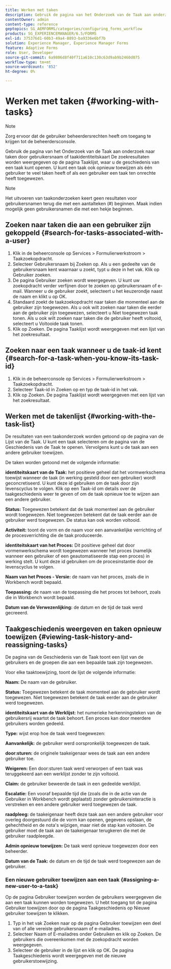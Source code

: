 ```yaml
---
title: Werken met taken
description: Gebruik de pagina van het Onderzoek van de Taak aan onderzoek naar taken door gebruikersnaam of taakidentiteitskaart Meer weten over het werken met taken?
contentOwner: admin
content-type: reference
geptopics: SG_AEMFORMS/categories/configuring_forms_workflow
products: SG_EXPERIENCEMANAGER/6.5/FORMS
exl-id: 375376d1-60b3-49a4-8893-ba9336e6bf7b
solution: Experience Manager, Experience Manager Forms
feature: Adaptive Forms
role: User, Developer
source-git-commit: 6a9806d8f40f711a610c130c63d9ab9b2460d075
workflow-type: tm+mt
source-wordcount: '852'
ht-degree: 0%

---
```


# Werken met taken {#working-with-tasks}

>[!NOTE]
> 
> Zorg ervoor dat de gebruiker beheerdersrechten heeft om toegang te krijgen tot de beheerdersconsole.

Gebruik de pagina van het Onderzoek van de Taak aan onderzoek naar taken door gebruikersnaam of taakidentiteitskaart De zoekresultaten worden weergegeven op de pagina Taaklijst, waar u de geschiedenis van een taak kunt openen. U kunt een taak ook opnieuw toewijzen als één gebruiker te veel taken heeft of als een gebruiker een taak ten onrechte heeft toegewezen.

>[!NOTE]
>
>Het uitvoeren van taakonderzoeken keert geen resultaten voor gebruikersnamen terug die met een aantalteken (#) beginnen. Maak indien mogelijk geen gebruikersnamen die met een hekje beginnen.

## Zoeken naar taken die aan een gebruiker zijn gekoppeld {#search-for-tasks-associated-with-a-user}

1. Klik in de beheerconsole op Services > Formulierwerkstroom > Taakzoekopdracht.
1. Selecteer Gebruikersnaam bij Zoeken op. Als u een gedeelte van de gebruikersnaam kent waarnaar u zoekt, typt u deze in het vak. Klik op Gebruiker zoeken.
1. De pagina Gebruiker zoeken wordt weergegeven. U kunt uw zoekopdracht verder verfijnen door te zoeken op gebruikersnaam of e-mail. Wanneer u de gebruiker zoekt, selecteert u het keuzerondje naast de naam en klikt u op OK.
1. Standaard zoekt de taakzoekopdracht naar taken die momenteel aan de gebruiker zijn toegewezen. Als u ook wilt zoeken naar taken die eerder aan de gebruiker zijn toegewezen, selecteert u Niet toegewezen taak tonen. Als u ook wilt zoeken naar taken die de gebruiker heeft voltooid, selecteert u Voltooide taak tonen.
1. Klik op Zoeken. De pagina Taaklijst wordt weergegeven met een lijst van het zoekresultaat.

## Zoeken naar een taak wanneer u de taak-id kent {#search-for-a-task-when-you-know-its-task-id}

1. Klik in de beheerconsole op Services > Formulierwerkstroom > Taakzoekopdracht.
1. Selecteer Taak-id in Zoeken op en typ de taak-id in het vak.
1. Klik op Zoeken. De pagina Taaklijst wordt weergegeven met een lijst van het zoekresultaat.

## Werken met de takenlijst {#working-with-the-task-list}

De resultaten van een taakonderzoek worden getoond op de pagina van de Lijst van de Taak. U kunt een taak selecteren om de pagina van de Geschiedenis van de Taak te openen. Vervolgens kunt u de taak aan een andere gebruiker toewijzen.

De taken worden getoond met de volgende informatie:

**identiteitskaart van de Taak:** het positieve geheel dat het vormwerkschema toewijst wanneer de taak (in werking gesteld door een gebruiker) wordt geconcretiseerd. U kunt deze id gebruiken om de taak door zijn levenscyclus te volgen. Klik op een Taak-id om details over de taakgeschiedenis weer te geven of om de taak opnieuw toe te wijzen aan een andere gebruiker.

**Status:** Toegewezen betekent dat de taak momenteel aan de gebruiker wordt toegewezen. Niet toegewezen betekent dat de taak eerder aan de gebruiker werd toegewezen. De status kan ook worden voltooid.

**Activiteit:** toont de vorm en de naam voor een aanvankelijke verrichting of de procesverrichting die de taak produceerde.

**identiteitskaart van het Proces:** Dit positieve geheel dat door vormenwerkschema wordt toegewezen wanneer het proces (namelijk wanneer een gebruiker of een geautomatiseerde stap een proces) in werking stelt. U kunt deze id gebruiken om de procesinstantie door de levenscyclus te volgen.

**Naam van het Proces - Versie:** de naam van het proces, zoals die in Workbench wordt bepaald.

**Toepassing:** de naam van de toepassing die het proces tot behoort, zoals die in Workbench wordt bepaald.

**Datum van de Verwezenlijking:** de datum en de tijd de taak werd gecreeerd.

## Taakgeschiedenis weergeven en taken opnieuw toewijzen {#viewing-task-history-and-reassigning-tasks}

De pagina van de Geschiedenis van de Taak toont een lijst van de gebruikers en de groepen die aan een bepaalde taak zijn toegewezen.

Voor elke taaktoewijzing, toont de lijst de volgende informatie:

**Naam:** De naam van de gebruiker.

**Status:** Toegewezen betekent de taak momenteel aan de gebruiker wordt toegewezen. Niet toegewezen betekent de taak eerder aan de gebruiker werd toegewezen.

**identiteitskaart van de Werklijst:** het numerieke herkenningsteken van de gebruikersrij waartot de taak behoort. Een proces kan door meerdere gebruikers worden gedeeld.

**Type:** wijst erop hoe de taak werd toegewezen:

**Aanvankelijk:** de gebruiker werd oorspronkelijk toegewezen de taak.

**door:sturen:** de originele taakeigenaar wees de taak aan een andere gebruiker toe.

**Weigeren:** Een door:sturen taak werd verworpen of een taak was teruggekeerd aan een werklijst zonder te zijn voltooid.

**Claim:** de gebruiker beweerde de taak in een gedeelde werklijst.

**Escalatie:** Een vooraf bepaalde tijd die (zoals die in de actie van de Gebruiker in Workbench wordt geplaatst) zonder gebruikersinteractie is verstreken en een andere gebruiker werd toegewezen de taak.

**raadpleeg:** de taakeigenaar heeft deze taak aan een andere gebruiker voor overleg doorgestuurd die de vorm kan openen, gegevens opslaan, de gehechtheid en de nota&#39;s wijzigen, maar niet de stap kan voltooien. De gebruiker moet de taak aan de taakeigenaar terugkeren die met de gebruiker raadpleegde.

**Admin opnieuw toewijzen:** De taak werd opnieuw toegewezen door een beheerder.

**Datum van de Taak:** de datum en de tijd de taak werd toegewezen aan de gebruiker.

### Een nieuwe gebruiker toewijzen aan een taak {#assigning-a-new-user-to-a-task}

Op de pagina Gebruiker toewijzen worden de gebruikers weergegeven die aan een taak kunnen worden toegewezen. U hebt toegang tot de pagina Gebruiker toewijzen door op de pagina Taakgeschiedenis op Nieuwe gebruiker toewijzen te klikken.

1. Typ in het vak Zoeken naar op de pagina Gebruiker toewijzen een deel van of alle vereiste gebruikersnaam of e-mailadres.
1. Selecteer Naam of E-mailadres onder Gebruiken en klik op Zoeken. De gebruikers die overeenkomen met de zoekopdracht worden weergegeven.
1. Selecteer de gebruiker in de lijst en klik op OK. De pagina Taakgeschiedenis wordt weergegeven met de nieuwe gebruikerstoewijzing.
